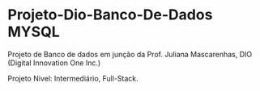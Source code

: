 # Projeto-Dio-Banco-De-Dados MYSQL

Projeto de Banco de dados em junção da Prof. Juliana Mascarenhas, DIO (Digital Innovation One Inc.)


Projeto Nivel: Intermediário, Full-Stack.

